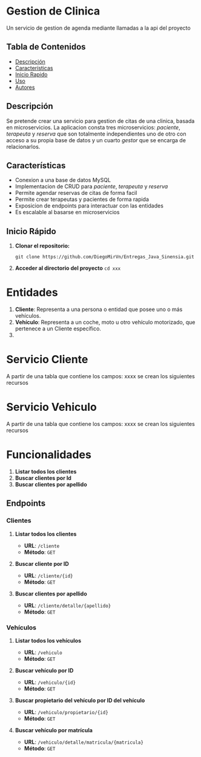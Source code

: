 # Gestion de Clinica

Un servicio de gestion de agenda mediante llamadas a la api del proyecto

## Tabla de Contenidos

- [Descripción](#descripción)
- [Características](#características)
- [Inicio Rapido](#iniciorapido)
- [Uso](#uso)
- [Autores](#autores)


## Descripción

Se pretende crear una servicio para gestion de citas de una clinica, basada en microservicios. La aplicacion consta tres microservicios:
_paciente_, _terapeuta_ y _reserva_ que son totalmente independientes uno de otro con acceso a su propia base de datos y un cuarto _gestor_ que se encarga de relacionarlos.


## Características

- Conexion a una base de datos MySQL
- Implementacion de CRUD para _paciente_, _terapeuta_ y _reserva_
- Permite agendar reservas de citas de forma facil
- Permite crear terapeutas y pacientes de forma rapida
- Exposicion de endpoints para interactuar con las entidades
- Es escalable al basarse en microservicios


## Inicio Rápido

1. **Clonar el repositorio:**
  
   ```git clone https://github.com/DiegoMirVn/Entregas_Java_Sinensia.git```
   
3. **Acceder al directorio del proyecto**
  ```cd xxx```

# Entidades

1. **Cliente**: Representa a una persona o entidad que posee uno o más vehículos.
2. **Vehículo**: Representa a un coche, moto u otro vehículo motorizado, que pertenece a un Cliente específico.
3. 


# Servicio Cliente

A partir de una tabla que contiene los campos:  xxxx  se crean los siguientes recursos

# Servicio Vehiculo

A partir de una tabla que contiene los campos:  xxxx  se crean los siguientes recursos

# Funcionalidades
1. **Listar todos los clientes**
2. **Buscar clientes por Id**
3. **Buscar clientes por apellido**

## Endpoints 

### Clientes

1. **Listar todos los clientes**
   - **URL**: `/cliente`
   - **Método**: `GET`

2. **Buscar cliente por ID**
   - **URL**: `/cliente/{id}`
   - **Método**: `GET`

3. **Buscar clientes por apellido**
   - **URL**: `/cliente/detalle/{apellido}`
   - **Método**: `GET`



### Vehículos

1. **Listar todos los vehículos**
   - **URL**: `/vehiculo`
   - **Método**: `GET`

2. **Buscar vehículo por ID**
   - **URL**: `/vehiculo/{id}`
   - **Método**: `GET`

3. **Buscar propietario del vehículo por ID del vehículo**
   - **URL**: `/vehiculo/propietario/{id}`
   - **Método**: `GET`

4. **Buscar vehículo por matrícula**
   - **URL**: `/vehiculo/detalle/matricula/{matricula}`
   - **Método**: `GET`





 
  

